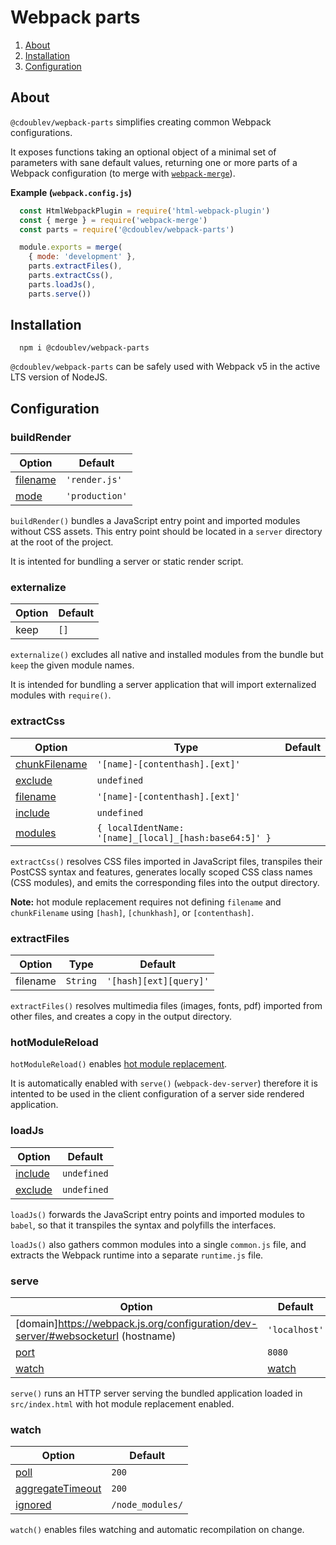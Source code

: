 
# Webpack parts

1. [About](#about)
2. [Installation](#installation)
3. [Configuration](#configuration)

## About

`@cdoublev/wepback-parts` simplifies creating common Webpack configurations.

It exposes functions taking an optional object of a minimal set of parameters with sane default values, returning one or more parts of a Webpack configuration (to merge with [`webpack-merge`](https://github.com/survivejs/webpack-merge)).

**Example (`webpack.config.js`)**

```js
  const HtmlWebpackPlugin = require('html-webpack-plugin')
  const { merge } = require('webpack-merge')
  const parts = require('@cdoublev/webpack-parts')

  module.exports = merge(
    { mode: 'development' },
    parts.extractFiles(),
    parts.extractCss(),
    parts.loadJs(),
    parts.serve())
```

## Installation

```shell
  npm i @cdoublev/webpack-parts
```

`@cdoublev/webpack-parts` can be safely used with Webpack v5 in the active LTS version of NodeJS.

## Configuration

### buildRender

| Option | Default |
| ------ | ------- |
| [filename](https://webpack.js.org/configuration/output/#outputfilename) | `'render.js'` |
| [mode](https://webpack.js.org/configuration/mode/) | `'production'` |

`buildRender()` bundles a JavaScript entry point and imported modules without CSS assets. This entry point should be located in a `server` directory at the root of the project.

It is intented for bundling a server or static render script.

### externalize

| Option | Default |
| ------ | ------- |
| keep   | `[]`    |

`externalize()` excludes all native and installed modules from the bundle but `keep` the given module names.

It is intended for bundling a server application that will import externalized modules with `require()`.

### extractCss

| Option | Type | Default |
| ------ | ---- | ------- |
| [chunkFilename](https://github.com/webpack-contrib/mini-css-extract-plugin#chunkFilename) | `'[name]-[contenthash].[ext]'` |
| [exclude](https://webpack.js.org/configuration/module/#ruleexclude) | `undefined` |
| [filename](https://github.com/webpack-contrib/mini-css-extract-plugin#filename) | `'[name]-[contenthash].[ext]'` |
| [include](https://webpack.js.org/configuration/module/#ruleinclude) | `undefined` |
| [modules](https://github.com/webpack-contrib/css-loader#modules) | `{ localIdentName: '[name]_[local]_[hash:base64:5]' }` |

`extractCss()` resolves CSS files imported in JavaScript files, transpiles their PostCSS syntax and features, generates locally scoped CSS class names (CSS modules), and emits the corresponding files into the output directory.

**Note:** hot module replacement requires not defining `filename` and `chunkFilename` using `[hash]`, `[chunkhash]`, or `[contenthash]`.

### extractFiles

| Option   | Type     | Default                |
| -------- | -------- | ---------------------- |
| filename | `String` | `'[hash][ext][query]'` |

`extractFiles()` resolves multimedia files (images, fonts, pdf) imported from other files, and creates a copy in the output directory.

### hotModuleReload

`hotModuleReload()` enables [hot module replacement](https://webpack.js.org/plugins/hot-module-replacement-plugin/).

It is automatically enabled with `serve()` (`webpack-dev-server`) therefore it is intented to be used in the client configuration of a server side rendered application.

### loadJs

| Option | Default |
| ------ | ------- |
| [include](https://webpack.js.org/configuration/module/#ruleinclude) | `undefined` |
| [exclude](https://webpack.js.org/configuration/module/#ruleexclude) | `undefined` |

`loadJs()` forwards the JavaScript entry points and imported modules to `babel`, so that it transpiles the syntax and polyfills the interfaces.

`loadJs()` also gathers common modules into a single `common.js` file, and extracts the Webpack runtime into a separate `runtime.js` file.

### serve

| Option | Default |
| ------ | ------- |
| [domain]https://webpack.js.org/configuration/dev-server/#websocketurl (hostname) | `'localhost'` |
| [port](https://webpack.js.org/configuration/dev-server/#devserverport) | `8080` |
| [watch](https://webpack.js.org/configuration/watch/#watchoptions) | [watch](#watch) |

`serve()` runs an HTTP server serving the bundled application loaded in `src/index.html` with hot module replacement enabled.

### watch

| Option | Default |
| ------ | ------- |
| [poll](https://webpack.js.org/configuration/watch/#watchoptionspoll) | `200` |
| [aggregateTimeout](https://webpack.js.org/configuration/watch/#watchoptionsaggregatetimeout) | `200` |
| [ignored](https://webpack.js.org/configuration/watch/#watchoptionsignored) | `/node_modules/` |

`watch()` enables files watching and automatic recompilation on change.
